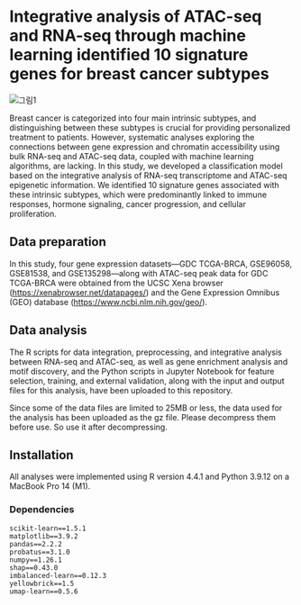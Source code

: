 # Integrative analysis of ATAC-seq and RNA-seq through machine learning identified 10 signature genes for breast cancer subtypes

![그림1](https://github.com/user-attachments/assets/36d82036-780b-45d0-a23e-fc5daefff18c)

Breast cancer is categorized into four main intrinsic subtypes, and distinguishing between these subtypes is crucial for providing personalized treatment to patients. However, systematic analyses exploring the connections between gene expression and chromatin accessibility using bulk RNA-seq and ATAC-seq data, coupled with machine learning algorithms, are lacking. In this study, we developed a classification model based on the integrative analysis of RNA-seq transcriptome and ATAC-seq epigenetic information. We identified 10 signature genes associated with these intrinsic subtypes, which were predominantly linked to immune responses, hormone signaling, cancer progression, and cellular proliferation.

## Data preparation
In this study, four gene expression datasets—GDC TCGA-BRCA, GSE96058, GSE81538, and GSE135298—along with ATAC-seq peak data for GDC TCGA-BRCA were obtained from the UCSC Xena browser (https://xenabrowser.net/datapages/) and the Gene Expression Omnibus (GEO) database (https://www.ncbi.nlm.nih.gov/geo/).

## Data analysis
The R scripts for data integration, preprocessing, and integrative analysis between RNA-seq and ATAC-seq, as well as gene enrichment analysis and motif discovery, and the Python scripts in Jupyter Notebook for feature selection, training, and external validation, along with the input and output files for this analysis, have been uploaded to this repository.

Since some of the data files are limited to 25MB or less, the data used for the analysis has been uploaded as the gz file. Please decompress them before use. So use it after decompressing.

## Installation
All analyses were implemented using R version 4.4.1 and Python 3.9.12 on a MacBook Pro 14 (M1).

### Dependencies
```
scikit-learn==1.5.1
matplotlib==3.9.2
pandas==2.2.2
probatus==3.1.0
numpy==1.26.1
shap==0.43.0
imbalanced-learn==0.12.3
yellowbrick==1.5
umap-learn==0.5.6
```

